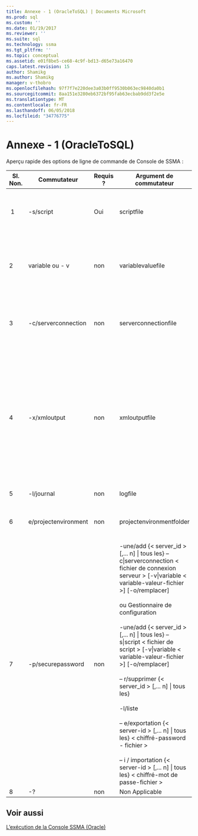 ```yaml
---
title: Annexe - 1 (OracleToSQL) | Documents Microsoft
ms.prod: sql
ms.custom: ''
ms.date: 01/19/2017
ms.reviewer: ''
ms.suite: sql
ms.technology: ssma
ms.tgt_pltfrm: ''
ms.topic: conceptual
ms.assetid: e01f8be5-ce68-4c9f-bd13-d65e73a16470
caps.latest.revision: 15
author: Shamikg
ms.author: Shamikg
manager: v-thobro
ms.openlocfilehash: 97f7f7e220dee3a03b0ff9530b063ec9840da0b1
ms.sourcegitcommit: 8aa151e3280eb6372bf95fab63ecbab9dd3f2e5e
ms.translationtype: MT
ms.contentlocale: fr-FR
ms.lasthandoff: 06/05/2018
ms.locfileid: "34776775"
---
```

# <a name="appendix---1-oracletosql"></a>Annexe - 1 (OracleToSQL)
Aperçu rapide des options de ligne de commande de Console de SSMA :  
  
|Sl. Non.|Commutateur|Requis ?|Argument de commutateur|Valeurs autorisées|  
|-----------|----------|-------------|-------------------|--------------------|  
| 1|-s/script|Oui|scriptfile|Nom de fichier XML valide.<br /><br />Fichier de Script de définition de la console.|  
|2|variable ou - v|non|variablevaluefile|Nom de fichier XML valide.<br /><br />Si les variables sont utilisées dans le fichier de script, ce fichier doit être spécifié.|  
|3|-c/serverconnection|non|serverconnectionfile|Nom de fichier XML valide.<br /><br />Ce fichier contient des informations de connexion de serveur.|  
|4|-x/xmloutput|non|xmloutputfile|Cette option indique la sortie de la console au format XML. Si cette option n’est pas spécifiée, la sortie par défaut est au format texte.<br /><br />Si xmloutputfile n’est pas spécifié, la sortie XML est dirigée vers `STDOUT`.<br /><br />Xmloutputfile est le nom du fichier dans lequel la sortie de console est écrite au format XML.|  
|5|-l/journal|non|logfile|Nom de fichier valide.|  
|6|e/projectenvironment|non|projectenvironmentfolder|Nom de dossier valide contenant les fichiers d’environnement de projet SSMA.|  
|7|-p/securepassword|non|-une/add {< server_id > [,... n] &#124; tous les} – c&#124;serverconnection < fichier de connexion serveur > [-v&#124;variable < variable-valeur-fichier >] [-o/remplacer]<br /><br />ou Gestionnaire de configuration<br /><br />-une/add {< server_id > [,... n] &#124; tous les} – s&#124;script < fichier de script > [-v&#124;variable < variable-valeur-fichier >] [-o/remplacer]<br /><br />– r/supprimer {< server_id > [,... n] &#124; tous les}<br /><br />-l/liste<br /><br />– e/exportation {< server-id > [,... n] &#124; tous les} < chiffré-password - fichier ><br /><br />– i / importation {< server-id > [,... n] &#124; tous les} < chiffré-mot de passe-fichier >|Si spécifié, cette option ne doit pas être combinée avec d’autres options.<br /><br />id du serveur : un ID unique est fournie pour un serveur {string}<br /><br />fichier de connexion de serveur : fichier de définition de serveur (serverconnectionfile ou scriptfile).<br /><br />fichier de valeurs de variable : il est un fichier de définition de la variable et utilisé dans le fichier de connexion de serveur.<br /><br />fichier de mot de passe chiffré : c’est un fichier de mots de passe de serveur chiffré à l’aide d’une phrase secrète spécifiée par l’utilisateur.|  
|8|-?|non|Non Applicable|Non Applicable|  
  
## <a name="see-also"></a>Voir aussi  
[L’exécution de la Console SSMA (Oracle)](http://msdn.microsoft.com/en-us/7228ccba-c69f-4b4c-8664-01a2750183c5)  
  
